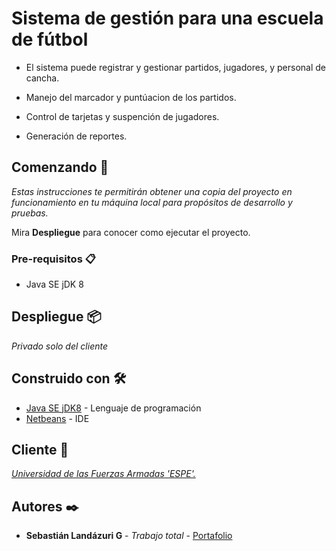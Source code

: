 # Sistema de gestión para una escuela de fútbol

- El sistema puede registrar y gestionar partidos, jugadores, y personal de cancha.

- Manejo del marcador y puntúacion de los partidos.

- Control de tarjetas y suspención de jugadores.

- Generación de reportes.


## Comenzando 🚀

_Estas instrucciones te permitirán obtener una copia del proyecto en funcionamiento en tu máquina local para propósitos de desarrollo y pruebas._

Mira **Despliegue** para conocer como ejecutar el proyecto.


### Pre-requisitos 📋

- Java SE jDK 8

## Despliegue 📦

_Privado solo del cliente_

## Construido con 🛠️

* [Java SE jDK8](https://www.oracle.com/java/technologies/javase/javase-jdk8-downloads.html) - Lenguaje de programación
* [Netbeans](https://netbeans.apache.org/download/index.html) - IDE

## Cliente 🎁
_[Universidad de las Fuerzas Armadas 'ESPE'.](https://www.espe.edu.ec/)_

## Autores ✒️

* **Sebastián Landázuri G** - *Trabajo total* - [Portafolio](https://sebas1197.github.io/Sebastian_LG/)

